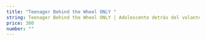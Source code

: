 ```yaml
---
title: "Teenager Behind the Wheel ONLY "
string: Teenager Behind the Wheel ONLY | Adolescente detrás del volante SOLO
price: 300
number: ""
---
```

